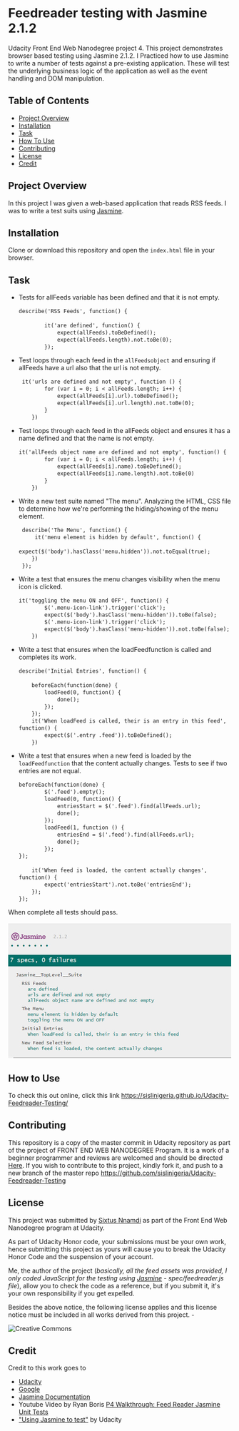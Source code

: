 # Feedreader testing with Jasmine 2.1.2

Udacity Front End Web Nanodegree project 4. This project demonstrates browser based testing using Jasmine 2.1.2. I Practiced how to use Jasmine to write a number of tests against a pre-existing application. These will test the underlying business logic of the application as well as the event handling and DOM manipulation.

## Table of Contents

* [Project Overview](#project-overview)
* [Installation](#installation)
* [Task](#task)
* [How To Use](#how-to-use)
* [Contributing](#contributing)
* [License](#license)
* [Credit](#credit)

## Project Overview

In this project I was given a web-based application that reads RSS feeds. I was to write a test suits using [Jasmine](http://jasmine.github.io/). 


## Installation
Clone or download this repository and open the `index.html` file in your browser.


## Task
 * Tests for allFeeds variable has been defined and that it is not empty.
    ```
    describe('RSS Feeds', function() {
            
            it('are defined', function() {
                expect(allFeeds).toBeDefined();
                expect(allFeeds.length).not.toBe(0);
            });
    ```
 * Test loops through each feed in the `allFeedsobject` and ensuring if allFeeds have a url also that the url is not empty.
    ```
     it('urls are defined and not empty', function () {
            for (var i = 0; i < allFeeds.length; i++) {
                expect(allFeeds[i].url).toBeDefined();
                expect(allFeeds[i].url.length).not.toBe(0);
            }
        })
    ```
 * Test loops through each feed in the allFeeds object and ensures it has a name defined and that the name is not empty.
    ```
    it('allFeeds object name are defined and not empty', function() {
            for (var i = 0; i < allFeeds.length; i++) {
                expect(allFeeds[i].name).toBeDefined();
                expect(allFeeds[i].name.length).not.toBe(0)
            }
        })
    ```
 * Write a new test suite named "The menu".  Analyzing the HTML, CSS file to determine how we're performing the hiding/showing of the menu element.
    ```
     describe('The Menu', function() {
         it('menu element is hidden by default', function() {
            expect($('body').hasClass('menu.hidden')).not.toEqual(true);
        })
     });
    ```
 * Write a test that ensures the menu changes visibility when the menu icon is clicked.
    ```
    it('toggling the menu ON and OFF', function() {
            $('.menu-icon-link').trigger('click');
            expect($('body').hasClass('menu-hidden')).toBe(false);
            $('.menu-icon-link').trigger('click');
            expect($('body').hasClass('menu-hidden')).not.toBe(false);
        })
    ```
 * Write a test that ensures when the loadFeedfunction is called and completes its work.
    ```
    describe('Initial Entries', function() {

        beforeEach(function(done) {
            loadFeed(0, function() {
                done();
            });
        });
        it('When loadFeed is called, their is an entry in this feed', function() {
            expect($('.entry .feed')).toBeDefined();
        })
    ```
 * Write a test that ensures when a new feed is loaded by the `loadFeedfunction` that the content actually changes. Tests to see if two entries are not equal.
    ```
    beforeEach(function(done) {
            $('.feed').empty();
            loadFeed(0, function() {
                entriesStart = $('.feed').find(allFeeds.url);
                done();
            });
            loadFeed(1, function () {
                entriesEnd = $('.feed').find(allFeeds.url);
                done();
            });
    });
        
        it('When feed is loaded, the content actually changes', function() {
            expect('entriesStart').not.toBe('entriesEnd');
        });
    });
    ```

When complete all tests should pass.

![Test Passed](/img/passed.jpg)

## How to Use

To check this out online, click this link https://sislinigeria.github.io/Udacity-Feedreader-Testing/

## Contributing

This repository is a copy of the master commit in Udacity repository as part of the project of FRONT END WEB NANODEGREE Program. It is a work of a beginner programmer and reviews are welcomed and should be directed [Here](mailto:sixtus.nnamdi@gmail.com). 
If you wish to contribute to this project, kindly fork it, and push to a new branch of the master repo https://github.com/sislinigeria/Udacity-Feedreader-Testing

## License

This project was submitted by [Sixtus Nnamdi](www.linkedin.com/in/sixtus-nnamdi) as part of the Front End Web Nanodegree program at Udacity.

As part of Udacity Honor code, your submissions must be your own work, hence submitting this project as yours will cause you to break the Udacity Honor Code and the suspension of your account.

Me, the author of the project (*basically, all the feed assets was provided, I only coded JavaScript for the testing using [Jasmine](http://jasmine.github.io/) - spec/feedreader.js file*), allow you to check the code as a reference, but if you submit it, it's your own responsibility if you get expelled.

Besides the above notice, the following license applies and this license notice must be included in all works derived from this project. - 

![Creative Commons](https://openaid.se/wp-content/uploads/2015/03/pdm-cc0-.png)

##  Credit

Credit to this work goes to
* [Udacity](https://udacity.com)
* [Google](https://developers.google.com/)
* [Jasmine Documentation](https://jasmine.github.io/tutorials/your_first_suite)
* Youtube Video by Ryan Boris [P4 Walkthrough: Feed Reader Jasmine Unit Tests](https://youtu.be/7kOBXPbDmyw)
* ["Using Jasmine to test"](https://youtu.be/zdI_F7uSpqM) by Udacity
